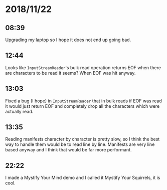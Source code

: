 # 2018/11/22

## 08:39

Upgrading my laptop so I hope it does not end up going bad.

## 12:44

Looks like `InputStreamReader`'s bulk read operation returns EOF when there
are characters to be read it seems? When EOF was hit anyway.

## 13:03

Fixed a bug (I hope) in `InputStreamReader` that in bulk reads if EOF was
read it would just return EOF and completely drop all the characters which
were actually read.

## 13:35

Reading manifests character by character is pretty slow, so I think the best
way to handle them would be to read line by line. Manifests are very line
based anyway and I think that would be far more performant.

## 22:22

I made a Mystify Your Mind demo and I called it Mystify Your Squirrels, it is
cool.
